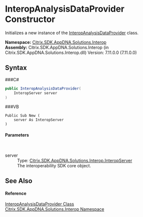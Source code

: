 # InteropAnalysisDataProvider Constructor 
 

Initializes a new instance of the <a href="T_Citrix_SDK_AppDNA_Solutions_Interop_InteropAnalysisDataProvider">InteropAnalysisDataProvider</a> class.

**Namespace:**&nbsp;<a href="N_Citrix_SDK_AppDNA_Solutions_Interop">Citrix.SDK.AppDNA.Solutions.Interop</a><br />**Assembly:**&nbsp;Citrix.SDK.AppDNA.Solutions.Interop (in Citrix.SDK.AppDNA.Solutions.Interop.dll) Version: 7.11.0.0 (7.11.0.0)

## Syntax

###C#
```csharp
public InteropAnalysisDataProvider(
	InteropServer server
)
```

###VB
```vbnet
Public Sub New ( 
	server As InteropServer
)
```


#### Parameters
&nbsp;<dl><dt>server</dt><dd>Type: <a href="T_Citrix_SDK_AppDNA_Solutions_Interop_InteropServer">Citrix.SDK.AppDNA.Solutions.Interop.InteropServer</a><br />The interoperability SDK core object.</dd></dl>

## See Also


#### Reference
<a href="T_Citrix_SDK_AppDNA_Solutions_Interop_InteropAnalysisDataProvider">InteropAnalysisDataProvider Class</a><br /><a href="N_Citrix_SDK_AppDNA_Solutions_Interop">Citrix.SDK.AppDNA.Solutions.Interop Namespace</a><br />